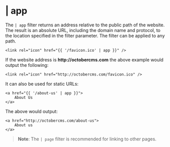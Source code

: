 # | app

The `| app` filter returns an address relative to the public path of the website. The result is an absolute URL, including the domain name and protocol, to the location specified in the filter parameter. The filter can be applied to any path.

    <link rel="icon" href="{{ '/favicon.ico' | app }}" />

If the website address is __http://octobercms.com__ the above example would output the following:

    <link rel="icon" href="http://octobercms.com/favicon.ico" />

It can also be used for static URLs:

    <a href="{{ '/about-us' | app }}">
        About Us
    </a>

The above would output:

    <a href="http://octobercms.com/about-us">
        About us
    </a>

> **Note**: The `| page` filter is recommended for linking to other pages.
